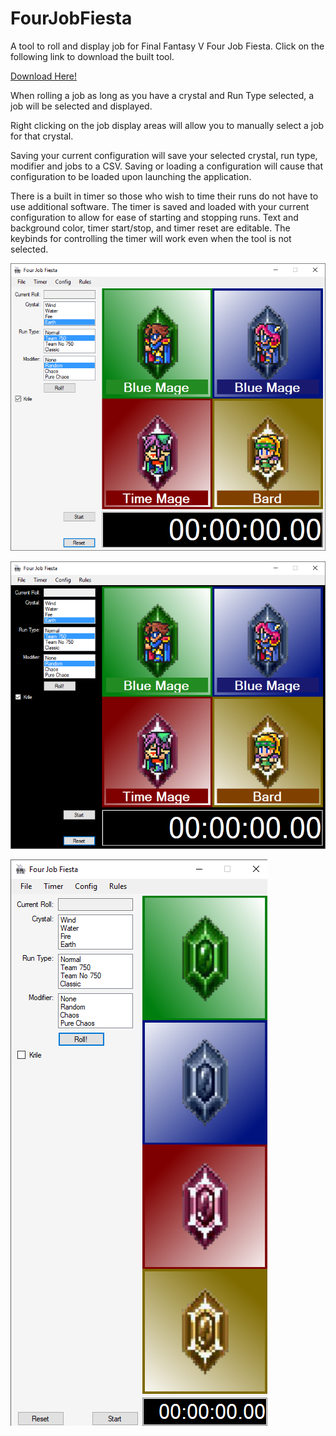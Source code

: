 # FourJobFiesta
A tool to roll and display job for Final Fantasy V Four Job Fiesta. Click on the following link to download the built tool.

[Download Here!](https://drive.google.com/file/d/1okUbzl23T8ke-pfk7nqExxnFGLpItzVX/view?usp=sharing)

When rolling a job as long as you have a crystal and Run Type selected, a job will be selected and displayed.

Right clicking on the job display areas will allow you to manually select a job for that crystal.

Saving your current configuration will save your selected crystal, run type, modifier and jobs to a CSV. Saving or loading a configuration will cause that configuration to be loaded upon launching the application.

There is a built in timer so those who wish to time their runs do not have to use additional software. The timer is saved and loaded with your current configuration to allow for ease of starting and stopping runs. Text and background color, timer start/stop, and timer reset are editable. The keybinds for controlling the timer will work even when the tool is not selected.

![Current Layout: Light](https://github.com/CBurlison/FourJobFiesta/blob/master/FourJobFiesta/Images/Screenshot.PNG)

![Current Layout: Dark](https://github.com/CBurlison/FourJobFiesta/blob/master/FourJobFiesta/Images/Screenshot2.PNG)

![Current Layout: Vertical](https://github.com/CBurlison/FourJobFiesta/blob/master/FourJobFiesta/Images/Screenshot3.PNG)

